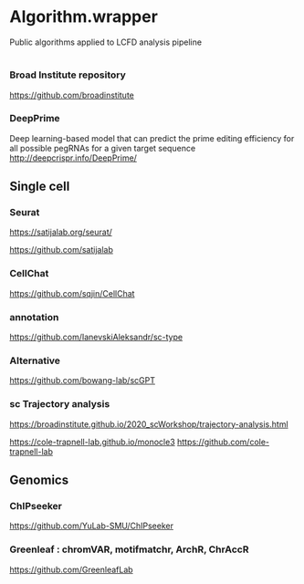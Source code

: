 # Algorithm.wrapper

Public algorithms applied to LCFD analysis pipeline

#
### Broad Institute repository
https://github.com/broadinstitute

### DeepPrime
Deep learning-based model that can predict the prime editing efficiency for all possible pegRNAs for a given target sequence
http://deepcrispr.info/DeepPrime/

## Single cell
### Seurat
https://satijalab.org/seurat/

https://github.com/satijalab

### CellChat
https://github.com/sqjin/CellChat

### annotation
https://github.com/IanevskiAleksandr/sc-type

### Alternative
https://github.com/bowang-lab/scGPT

### sc Trajectory analysis

https://broadinstitute.github.io/2020_scWorkshop/trajectory-analysis.html

https://cole-trapnell-lab.github.io/monocle3
https://github.com/cole-trapnell-lab

## Genomics

### ChIPseeker
https://github.com/YuLab-SMU/ChIPseeker

### Greenleaf : chromVAR, motifmatchr, ArchR, ChrAccR
https://github.com/GreenleafLab




